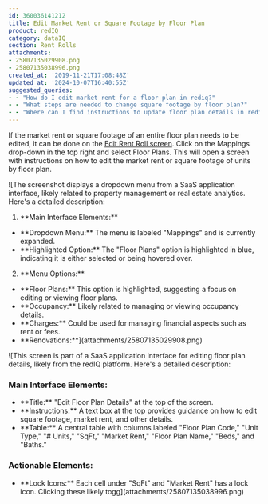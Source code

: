 ```yaml
---
id: 360036141212
title: Edit Market Rent or Square Footage by Floor Plan
product: redIQ
category: dataIQ
section: Rent Rolls
attachments:
- 25807135029908.png
- 25807135038996.png
created_at: '2019-11-21T17:08:48Z'
updated_at: '2024-10-07T16:40:55Z'
suggested_queries:
- - "How do I edit market rent for a floor plan in rediq?"
- - "What steps are needed to change square footage by floor plan?"
- - "Where can I find instructions to update floor plan details in rediq?"
---
```

If the market rent or square footage of an entire floor plan needs to be edited, it can be done on the [Edit Rent Roll screen](https://rediq.zendesk.com/hc/en-us/articles/360036141132). Click on the Mappings drop-down in the top right and select Floor Plans. This will open a screen with instructions on how to edit the market rent or square footage of units by floor plan.

![The screenshot displays a dropdown menu from a SaaS application interface, likely related to property management or real estate analytics. Here's a detailed description:
1. \*\*Main Interface Elements:\*\*
- \*\*Dropdown Menu:\*\* The menu is labeled "Mappings" and is currently expanded.
- \*\*Highlighted Option:\*\* The "Floor Plans" option is highlighted in blue, indicating it is either selected or being hovered over.
2. \*\*Menu Options:\*\*
- \*\*Floor Plans:\*\* This option is highlighted, suggesting a focus on editing or viewing floor plans.
- \*\*Occupancy:\*\* Likely related to managing or viewing occupancy details.
- \*\*Charges:\*\* Could be used for managing financial aspects such as rent or fees.
- \*\*Renovations:\*\*](attachments/25807135029908.png)

![This screen is part of a SaaS application interface for editing floor plan details, likely from the redIQ platform. Here's a detailed description:
### Main Interface Elements:
- \*\*Title:\*\* "Edit Floor Plan Details" at the top of the screen.
- \*\*Instructions:\*\* A text box at the top provides guidance on how to edit square footage, market rent, and other details.
- \*\*Table:\*\* A central table with columns labeled "Floor Plan Code," "Unit Type," "# Units," "SqFt," "Market Rent," "Floor Plan Name," "Beds," and "Baths."
### Actionable Elements:
- \*\*Lock Icons:\*\* Each cell under "SqFt" and "Market Rent" has a lock icon. Clicking these likely togg](attachments/25807135038996.png)